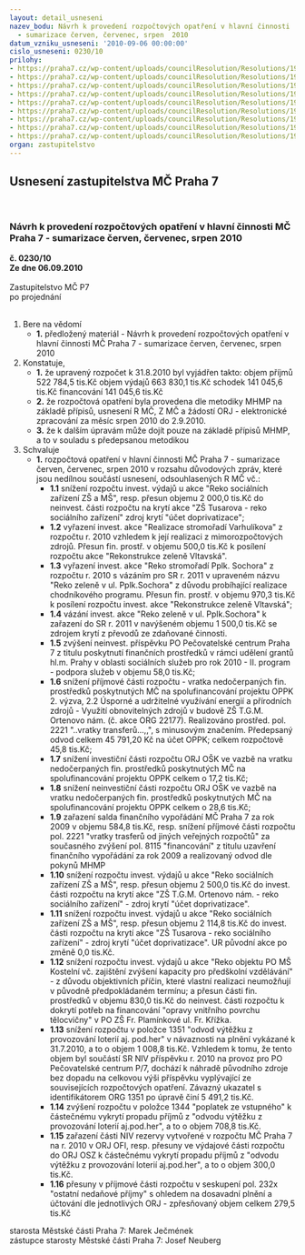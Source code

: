 ```yaml
---
layout: detail_usneseni
nazev_bodu: Návrh k provedení rozpočtových opatření v hlavní činnosti  MČ Praha 7
  - sumarizace červen, červenec, srpen  2010
datum_vzniku_usneseni: '2010-09-06 00:00:00'
cislo_usneseni: 0230/10
prilohy:
- https://praha7.cz/wp-content/uploads/councilResolution/Resolutions/19522/5-10-usneseni0657_10r.doc
- https://praha7.cz/wp-content/uploads/councilResolution/Resolutions/19522/5-10-10ro%c4%8derven.doc
- https://praha7.cz/wp-content/uploads/councilResolution/Resolutions/19522/5-10-usneseni0721_10r.doc
- https://praha7.cz/wp-content/uploads/councilResolution/Resolutions/19522/5-10-10ro%c4%8dervenec_(2).doc
- https://praha7.cz/wp-content/uploads/councilResolution/Resolutions/19522/5-10-usneseni0720_10r.doc
- https://praha7.cz/wp-content/uploads/councilResolution/Resolutions/19522/5-10-d%c5%afvodzpr.0720_10r.doc
- https://praha7.cz/wp-content/uploads/councilResolution/Resolutions/19522/5-10-usneseni0789_10r.doc
- https://praha7.cz/wp-content/uploads/councilResolution/Resolutions/19522/5-10-10rosrpen.doc
- https://praha7.cz/wp-content/uploads/councilResolution/Resolutions/19522/5-10-usneseni0790_10r.doc
organ: zastupitelstvo
---
```

<div id="ucUsn_pList" class="usn">
	<span><h2>Usnesení zastupitelstva MČ Praha 7 </h2>
<br></span><div class="standBody">
<span><h3>Návrh k provedení rozpočtových opatření v hlavní činnosti  MČ Praha 7 - sumarizace červen, červenec, srpen  2010</h3></span><div class="center">
		<strong>č. 0230/10</strong><br>
	</div>
<div class="center">
		<strong>Ze dne 06.09.2010</strong><br><br>
	</div>Zastupitelstvo MČ P7<br> po projednání<br><br><ol>
<li>Bere na vědomí<ul><li>
<strong>1.</strong> předložený materiál - Návrh k provedení rozpočtových opatření v hlavní činnosti  MČ Praha 7 - sumarizace červen, červenec, srpen  2010</li></ul>
</li>
<li>Konstatuje,<ul>
<li>
<strong>1.</strong> že upravený rozpočet k 31.8.2010 byl  vyjádřen takto:                                                     objem příjmů       	522 784,5 tis.Kč                                                                  objem výdajů       	663 830,1 tis.Kč                                                                schodek               	            141 045,6 tis.Kč                                                         financování        	            141 045,6 tis.Kč</li>
<li>
<strong>2.</strong> že rozpočtová opatření byla provedena dle metodiky MHMP na základě přípisů, usnesení R MČ, Z MČ a žádostí ORJ - elektronické zpracování za měsíc srpen 2010 do 2.9.2010.</li>
<li>
<strong>3.</strong> že k dalším úpravám může dojít pouze na základě přípisů MHMP, a to v souladu s předepsanou metodikou</li>
</ul>
</li>
<li>Schvaluje<ul><li>
<strong>1.</strong> rozpočtová opatření v hlavní činnosti MČ Praha 7 - sumarizace červen, červenec, srpen  2010 v rozsahu důvodových zpráv, které jsou nedílnou součástí usnesení, odsouhlasených  R MČ vč.:<ul>
<li>
<strong>1.1</strong> snížení rozpočtu invest. výdajů u akce "Reko sociálních zařízení ZŠ a MŠ", resp. přesun objemu 2 000,0 tis.Kč  do neinvest. části rozpočtu na krytí akce "ZŠ Tusarova - reko sociálního zařízení" zdroj krytí "účet doprivatizace";</li>
<li>
<strong>1.2</strong> vyřazení invest. akce "Realizace stromořadí Varhulíkova" z rozpočtu r. 2010 vzhledem k její realizaci z mimorozpočtových zdrojů. Přesun fin. prostř. v objemu 500,0 tis.Kč k posílení rozpočtu akce "Rekonstrukce zeleně Vltavská".</li>
<li>
<strong>1.3</strong> vyřazení invest. akce "Reko stromořadí Pplk. Sochora" z rozpočtu r. 2010 s vázáním pro SR r. 2011 v upraveném názvu "Reko zeleně v ul. Pplk.Sochora"  z důvodu probíhající realizace chodníkového programu. Přesun fin. prostř. v objemu 970,3 tis.Kč k posílení rozpočtu invest. akce "Rekonstrukce zeleně Vltavská";</li>
<li>
<strong>1.4</strong> vázání invest. akce "Reko zeleně v ul. Pplk.Sochora" k zařazení do SR r. 2011 v navýšeném objemu 1 500,0 tis.Kč  se zdrojem krytí z převodů ze zdaňované činnosti.</li>
<li>
<strong>1.5</strong> zvýšení neinvest. příspěvku PO Pečovatelské centrum Praha 7 z titulu poskytnutí finančních prostředků v rámci udělení grantů hl.m. Prahy v oblasti sociálních služeb pro rok 2010 - II. program - podpora služeb v objemu 58,0 tis.Kč;</li>
<li>
<strong>1.6</strong> snížení příjmové části rozpočtu - vratka nedočerpaných fin. prostředků poskytnutých MČ na spolufinancování projektu OPPK 2. výzva, 2.2 Úsporné a udržitelné využívání energií a přírodních zdrojů - Využití obnovitelných zdrojů v budově ZŠ T.G.M. Ortenovo nám. (č. akce ORG 22177). Realizováno prostřed. pol. 2221 "..vratky transferů...,,", s minusovým značením. Předepsaný odvod celkem 45 791,20 Kč na účet OPPK; celkem rozpočtově 45,8 tis.Kč;</li>
<li>
<strong>1.7</strong> snížení investiční části rozpočtu ORJ OŠK ve vazbě na vratku nedočerpaných fin. prostředků poskytnutých MČ na spolufinancování projektu OPPK celkem o 17,2 tis.Kč;</li>
<li>
<strong>1.8</strong> snížení neinvestiční části rozpočtu ORJ OŠK ve vazbě na vratku nedočerpaných fin. prostředků poskytnutých MČ na spolufinancování projektu OPPK  celkem o 28,6 tis.Kč;</li>
<li>
<strong>1.9</strong> zařazení salda finančního vypořádání MČ Praha 7 za rok 2009 v objemu 584,8 tis.Kč, resp. snížení příjmové části rozpočtu pol. 2221 "vratky trasferů od jiných veřejných rozpočtů"  za současného zvýšení pol. 8115 "financování" z titulu uzavření finančního vypořádání za rok 2009 a realizovaný  odvod  dle pokynů MHMP</li>
<li>
<strong>1.10</strong> snížení rozpočtu invest. výdajů u akce "Reko sociálních zařízení ZŠ a MŠ", resp. přesun objemu 2 500,0 tis.Kč do invest. části rozpočtu na krytí akce "ZŠ T.G.M. Ortenovo nám. - reko sociálního zařízení" - zdroj krytí "účet doprivatizace".</li>
<li>
<strong>1.11</strong> snížení rozpočtu invest. výdajů u akce "Reko sociálních zařízení ZŠ a MŠ", resp. přesun objemu 2 114,8 tis.Kč do  invest. části rozpočtu na krytí akce "ZŠ Tusarova - reko sociálního zařízení" - zdroj krytí "účet doprivatizace". UR původní akce po změně 0,0 tis.Kč.</li>
<li>
<strong>1.12</strong> snížení rozpočtu invest. výdajů u akce "Reko objektu PO MŠ Kostelní vč. zajištění zvýšení kapacity pro předškolní vzdělávání" -  z důvodu objektivních příčin, které vlastní realizaci neumožňují v původně předpokládaném termínu; a přesun  části fin. prostředků v objemu 830,0 tis.Kč do neinvest. části rozpočtu k dokrytí potřeb na financování "opravy vnitřního povrchu tělocvičny" v PO ZŠ Fr. Plamínkové ul. Fr. Křížka.</li>
<li>
<strong>1.13</strong> snížení  rozpočtu v položce 1351 "odvod  výtěžku  z provozování  loterií aj. pod.her" v návaznosti na plnění vykázané k 31.7.2010, a to o objem 1 008,8 tis.Kč.                                                                                                                    Vzhledem k tomu, že tento objem byl součástí SR NIV příspěvku r. 2010  na provoz pro PO Pečovatelské centrum P/7, dochází k náhradě původního zdroje bez dopadu na celkovou výši příspěvku vyplývající ze souvisejících rozpočtových opatření. Závazný ukazatel s identifikátorem ORG 1351 po úpravě činí 5 491,2 tis.Kč.</li>
<li>
<strong>1.14</strong> zvýšení rozpočtu v položce 1344 "poplatek ze vstupného"  k částečnému vykrytí propadu příjmů z "odvodu výtěžku z provozování loterií aj.pod.her", a to o objem 708,8 tis.Kč.</li>
<li>
<strong>1.15</strong> zařazení části NIV rezervy vytvořené v rozpočtu MČ Praha 7 na r. 2010 v ORJ OFI, resp. přesuny ve výdajové části rozpočtu do ORJ OSZ k částečnému vykrytí propadu příjmů z "odvodu výtěžku z provozování loterií aj.pod.her", a to o objem  300,0 tis.Kč.</li>
<li>
<strong>1.16</strong> přesuny v příjmové části rozpočtu v seskupení pol. 232x  "ostatní nedaňové příjmy" s ohledem na dosavadní plnění a účtování dle jednotlivých ORJ - zpřesňovaný objem celkem 279,5 tis.Kč</li>
</ul>
</li></ul>
</li>
</ol>starosta Městské části Praha 7: Marek Ječmének<br>zástupce starosty Městské části Praha 7: Josef Neuberg
</div>
</div>